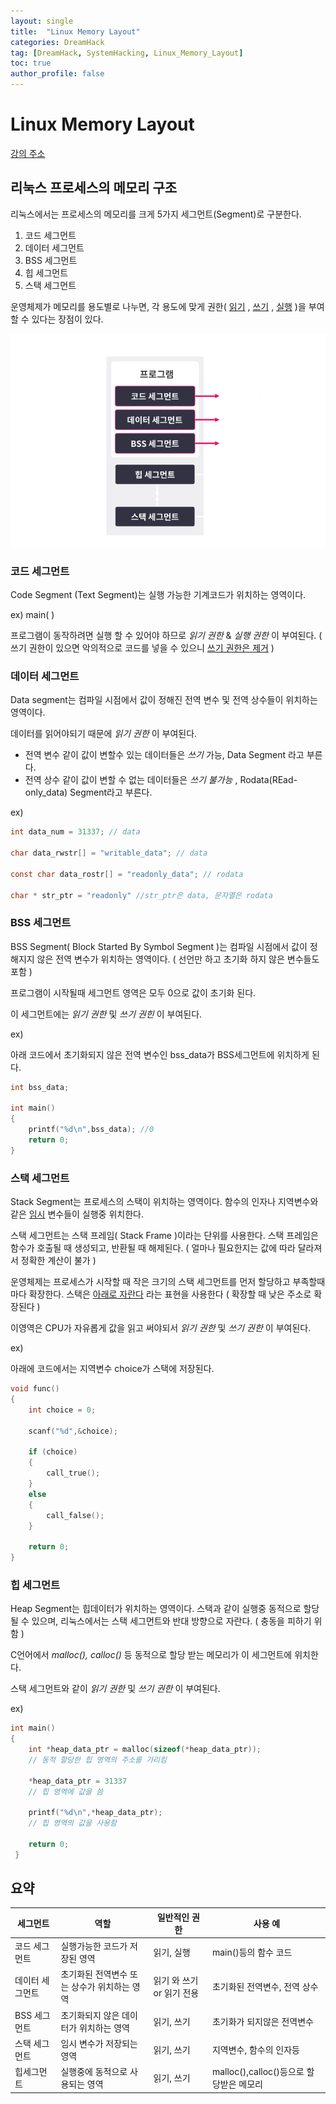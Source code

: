 ```yaml
---
layout: single
title:  "Linux Memory Layout"
categories: DreamHack
tag: [DreamHack, SystemHacking, Linux_Memory_Layout]
toc: true
author_profile: false
---
```


# Linux Memory Layout

[강의 주소](https://dreamhack.io/lecture/courses/52)

## 리눅스 프로세스의 메모리 구조

리눅스에서는 프로세스의 메모리를 크게 5가지 세그먼트(Segment)로 구분한다.

1. 코드 세그먼트
2. 데이터 세그먼트
3. BSS 세그먼트
4. 힙 세그먼트
5. 스택 세그먼트
   
운영체제가 메모리를 용도별로 나누면, 각 용도에 맞게 권한( <U>읽기</U> , <U>쓰기</U> , <U>실행</U> )을 부여할 수 있다는 장점이 있다.

![Segment](/images/segment.png)

### 코드 세그먼트
Code Segment (Text Segment)는 실행 가능한 기계코드가 위치하는 영역이다.

ex) main( )

프로그램이 동작하려면 실행 할 수 있어야 하므로  *읽기 권한* & *실행 권한* 이 부여된다. ( 쓰기 권한이 있으면 악의적으로 코드를 넣을 수 있으니 <U>쓰기 권한은 제거</U> )

### 데이터 세그먼트

Data segment는 컴파일 시점에서 값이 정해진 전역 변수 및 전역 상수들이 위치하는 영역이다.

데이터를 읽어야되기 때문에 *읽기 권한* 이 부여된다.

* 전역 변수 같이 값이 변할수 있는 데이터들은 *쓰기* 가능, Data Segment 라고 부른다.
* 전역 상수 같이 값이 변할 수 없는 데이터들은 *쓰기 불가능* , Rodata(REad-only_data) Segment라고 부른다.

ex)

```c
int data_num = 31337; // data

char data_rwstr[] = "writable_data"; // data

const char data_rostr[] = "readonly_data"; // rodata

char * str_ptr = "readonly" //str_ptr은 data, 문자열은 rodata

```

### BSS 세그먼트

BSS Segment( Block Started By Symbol Segment )는 컴파일 시점에서 값이 정해지지 않은 전역 변수가 위치하는 영역이다. ( 선언만 하고 초기화 하지 않은 변수들도 포함 )

프로그램이 시작될때 세그먼트 영역은 모두 0으로 값이 초기화 된다.

이 세그먼트에는 *읽기 권한* 및 *쓰기 권힌* 이 부여된다.

ex)

아래 코드에서 초기화되지 않은 전역 변수인 bss_data가 BSS세그먼트에 위치하게 된다.

```c
int bss_data;

int main()
{
    printf("%d\n",bss_data); //0
    return 0;
}
```

### 스택 세그먼트

Stack Segment는 프로세스의 스택이 위치하는 영역이다. 함수의 인자나 지역변수와 같은 <U>임시</U> 변수들이 실행중 위치한다.

스택 세그먼트는 스택 프레임( Stack Frame )이라는 단위를 사용한다. 스택 프레임은 함수가 호출될 때 생성되고, 반환될 때 해제된다. ( 얼마나 필요한지는 값에 따라 달라져서 정확한 계산이 불가 )

운영체제는 프로세스가 시작할 때 작은 크기의 스택 세그먼트를 먼저 할당하고 부족할때 마다 확장한다. 스택은 <U>아래로 자란다</U> 라는 표현을 사용한다 ( 확장할 때 낮은 주소로 확장된다 )

이영역은 CPU가 자유롭게 값을 읽고 써야되서 *읽기 권한* 및 *쓰기 권한* 이 부여된다.

ex)

아래에 코드에서는 지역변수 choice가 스택에 저장된다.

```c
void func()
{
    int choice = 0;

    scanf("%d",&choice);

    if (choice)
    {
        call_true();
    }
    else
    {
        call_false();
    }

    return 0;
}

```

### 힙 세그먼트

Heap Segment는 힙데이터가 위치하는 영역이다. 스택과 같이 실행중 동적으로 할당될 수 있으며, 리눅스에서는 스택 세그먼트와 반대 방향으로 자란다. ( 충동을 피하기 위함 )

C언어에서 *malloc(), calloc()* 등 동적으로 할당 받는 메모리가 이 세그먼트에 위치한다.

스택 세그먼트와 같이 *읽기 권한* 및 *쓰기 권한* 이 부여된다.

ex)

```c
int main()
{
    int *heap_data_ptr = malloc(sizeof(*heap_data_ptr));
    // 동적 할당한 힙 영역의 주소를 가리킴

    *heap_data_ptr = 31337
    // 힙 영역에 값을 씀

    printf("%d\n",*heap_data_ptr);
    // 힙 영역의 값을 사용함

    return 0;
 }
```


## 요약


|세그먼트|역할|일반적인 권한|사용 예|
|---|---|---|---|
|코드 세그먼트|실행가능한 코드가 저장된 영역|읽기, 실행|main()등의 함수 코드|
|데이터 세그먼트| 초기화된 전역변수 또는 상수가 위치하는 영역| 읽기 와 쓰기 or 읽기 전용| 초기화된 전역변수, 전역 상수|
|BSS 세그먼트|초기화되지 않은 데이터가 위치하는 영역|읽기, 쓰기|초기화가 되지않은 전역변수|
|스택 세그먼트|임시 변수가 저장되는 영역|읽기, 쓰기|지역변수, 함수의 인자등|
|힙세그먼트| 실행중에 동적으로 사용되는 영역|읽기, 쓰기|malloc(),calloc()등으로 할당받은 메모리|